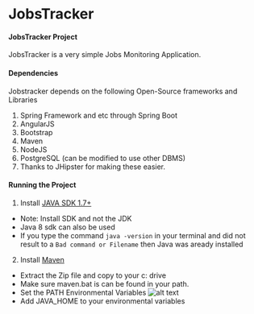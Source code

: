 JobsTracker
===========

#### JobsTracker  Project


JobsTracker is a very simple Jobs Monitoring Application. 

#### Dependencies

Jobstracker depends on the following Open-Source frameworks and Libraries

1. Spring Framework and etc through Spring Boot
2. AngularJS
3. Bootstrap
4. Maven
5. NodeJS
6. PostgreSQL (can be modified to use other DBMS)
7. Thanks to JHipster for making these easier.

#### Running the Project


1. Install [JAVA SDK 1.7+](http://www.oracle.com/technetwork/java/javase/downloads/jdk7-downloads-1880260.html)
  * Note: Install SDK and not the JDK
  * Java 8 sdk can also be used
  * If you type the command `java -version` in your terminal and did not result to a `Bad command or Filename` then Java was aready installed
2. Install [Maven](http://mirror.rise.ph/apache/maven/maven-3/3.3.3/binaries/apache-maven-3.3.3-bin.zip)   
  * Extract the Zip file and copy to your c: drive
  * Make sure maven.bat is can be found in your path.
  * Set the PATH Environmental Variables ![alt text](https://github.com/albertoclarit/JobsTracker/blob/master/docs/setpath.png "Set Path")
  * Add JAVA_HOME to your environmental variables









